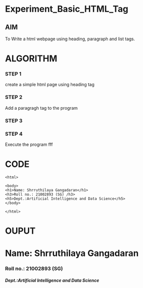 # Experiment_Basic_HTML_Tag

## AIM
To Write a html webpage using heading, paragraph and list tags.

# ALGORITHM
### STEP 1
create a simple html page using heading tag
### STEP 2
Add a paragragh tag to the program
### STEP 3

### STEP 4
Execute the program fff

# CODE
~~~<!DOCTYPE html>
<html>

<body>
<h1>Name: Shrruthilaya Gangadaran</h1>
<h3>Roll no.: 21002893 (SG) /h3>
<h5>Dept.:Artificial Intelligence and Data Science</h5>
</body>

</html>
~~~
# OUPUT
<html>
<body>
<h1>Name: Shrruthilaya Gangadaran</h1>
<h3>Roll no.: 21002893 (SG)</h3>
<h5>Dept.:Artificial Intelligence and Data Science</h5>
</body>
</html>
